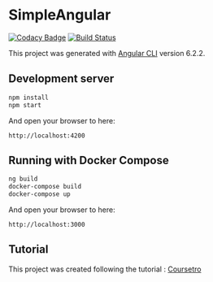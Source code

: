 # SimpleAngular
[![Codacy Badge](https://api.codacy.com/project/badge/Grade/9ab8af944cb24069874ad1ea8c98ff66)](https://app.codacy.com/app/kevinmmartins/basic-angular?utm_source=github.com&utm_medium=referral&utm_content=kevinmmartins/basic-angular&utm_campaign=Badge_Grade_Dashboard)
[![Build Status](https://travis-ci.org/kevinmmartins/basic-angular.svg?branch=master)](https://travis-ci.org/kevinmmartins/basic-angular)

This project was generated with [Angular CLI](https://github.com/angular/angular-cli) version 6.2.2.

## Development server

```bash
npm install
npm start
```

And open your browser to here:

```http
http://localhost:4200
```

## Running with Docker Compose

```bash
ng build
docker-compose build
docker-compose up
```
And open your browser to here:

```http
http://localhost:3000
```

## Tutorial

This project was created following the tutorial : 
[Coursetro](https://coursetro.com/posts/code/154/Angular-6-Tutorial---Learn-Angular-6-in-this-Crash-Course)

